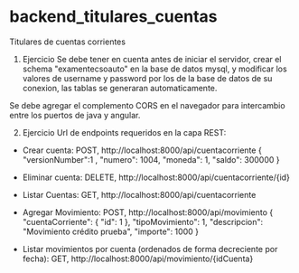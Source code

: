 # backend_titulares_cuentas
Titulares de cuentas corrientes

1. Ejercicio Se debe tener en cuenta antes de iniciar el servidor, crear el schema "examentecsoauto" en la base de datos mysql, 
y modificar los valores de username y password por los de la base de datos de su conexion, las tablas se generaran automaticamente.

Se debe agregar el complemento CORS en el navegador para intercambio entre los puertos de java y angular.

2. Ejercicio Url de endpoints requeridos en la capa REST:
- Crear cuenta: POST, http://localhost:8000/api/cuentacorriente 
{ 
"versionNumber":1 , 
"numero": 1004, 
"moneda": 1, 
"saldo": 300000 
}

- Eliminar cuenta: DELETE, http://localhost:8000/api/cuentacorriente/{id}

- Listar Cuentas: GET, http://localhost:8000/api/cuentacorriente

- Agregar Movimiento: POST, http://localhost:8000/api/movimiento
{
	"cuentaCorriente":
	{
		"id": 1
	},
	"tipoMovimiento": 1,
	"descripcion": "Movimiento crédito prueba",
	"importe": 1000
} 

- Listar movimientos por cuenta (ordenados de forma decreciente por fecha): GET, http://localhost:8000/api/movimiento/{idCuenta}
